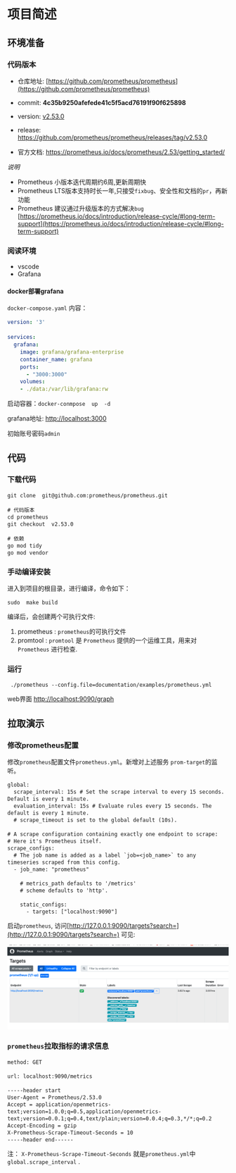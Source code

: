 # 项目简述


## 环境准备

### 代码版本

- 仓库地址: [https://github.com/prometheus/prometheus](https://github.com/prometheus/prometheus)

- commit: **4c35b9250afefede41c5f5acd76191f90f625898**

- version: [v2.53.0](https://github.com/prometheus/prometheus/commits/v2.53.0)

- release: https://github.com/prometheus/prometheus/releases/tag/v2.53.0

- 官方文档: https://prometheus.io/docs/prometheus/2.53/getting_started/

  

*说明*

- Prometheus 小版本迭代周期约6周,更新周期快
- Prometheus LTS版本支持时长一年,只接受`fixbug`、安全性和文档的`pr`，再新功能
- Prometheus 建议通过升级版本的方式解决`bug`  [https://prometheus.io/docs/introduction/release-cycle/#long-term-support](https://prometheus.io/docs/introduction/release-cycle/#long-term-support)

### 阅读环境

- vscode
- Grafana

#### docker部署grafana

`docker-compose.yaml` 内容：

```yaml
version: '3'

services:
  grafana:
    image: grafana/grafana-enterprise
    container_name: grafana
    ports:
      - "3000:3000"
    volumes:
    - ./data:/var/lib/grafana:rw
```


启动容器：`docker-conmpose  up  -d`

grafana地址: [http://localhost:3000](http://localhost:3000/login)

初始账号密码`admin`

## 代码

### 下载代码

```
git clone  git@github.com:prometheus/prometheus.git

# 代码版本
cd prometheus
git checkout  v2.53.0

# 依赖
go mod tidy
go mod vendor

```

### 手动编译安装

进入到项目的根目录，进行编译，命令如下：

```shell
sudo  make build 
```

编译后，会创建两个可执行文件:

 1. prometheus :  `prometheus`的可执行文件
 2. promtool  :   `promtool` 是 `Prometheus` 提供的一个运维工具，用来对 `Prometheus` 进行检查.  


### 运行

```
 ./prometheus --config.file=documentation/examples/prometheus.yml
```

web界面 [http://localhost:9090/graph](http://localhost:9090/graph)

<!-- 配置grafana -->



## 拉取演示


###  修改prometheus配置  

修改`prometheus`配置文件`prometheus.yml`。新增对上述服务 `prom-target`的监听。

```
global:
  scrape_interval: 15s # Set the scrape interval to every 15 seconds. Default is every 1 minute.
  evaluation_interval: 15s # Evaluate rules every 15 seconds. The default is every 1 minute.
  # scrape_timeout is set to the global default (10s).

# A scrape configuration containing exactly one endpoint to scrape:
# Here it's Prometheus itself.
scrape_configs:
  # The job name is added as a label `job=<job_name>` to any timeseries scraped from this config.
  - job_name: "prometheus"

    # metrics_path defaults to '/metrics'
    # scheme defaults to 'http'.

    static_configs:
      - targets: ["localhost:9090"]
```
启动`prometheus`, 访问[http://127.0.0.1:9090/targets?search=](http://127.0.0.1:9090/targets?search=) 可见:

!["target"](src/prometheus-target-1.png "")



### `prometheus`拉取指标的请求信息

```
method: GET

url: localhost:9090/metrics

-----header start
User-Agent = Prometheus/2.53.0
Accept = application/openmetrics-text;version=1.0.0;q=0.5,application/openmetrics-text;version=0.0.1;q=0.4,text/plain;version=0.0.4;q=0.3,*/*;q=0.2
Accept-Encoding = gzip
X-Prometheus-Scrape-Timeout-Seconds = 10
-----header end------
```
注： `X-Prometheus-Scrape-Timeout-Seconds` 就是`prometheus.yml`中 `global.scrape_interval` .
